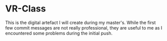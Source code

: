 # VR-Class

This is the digital artefact I will create during my master's.
While the first few commit messages are not really professional, they are useful to me as I encountered some problems during the initial push.
